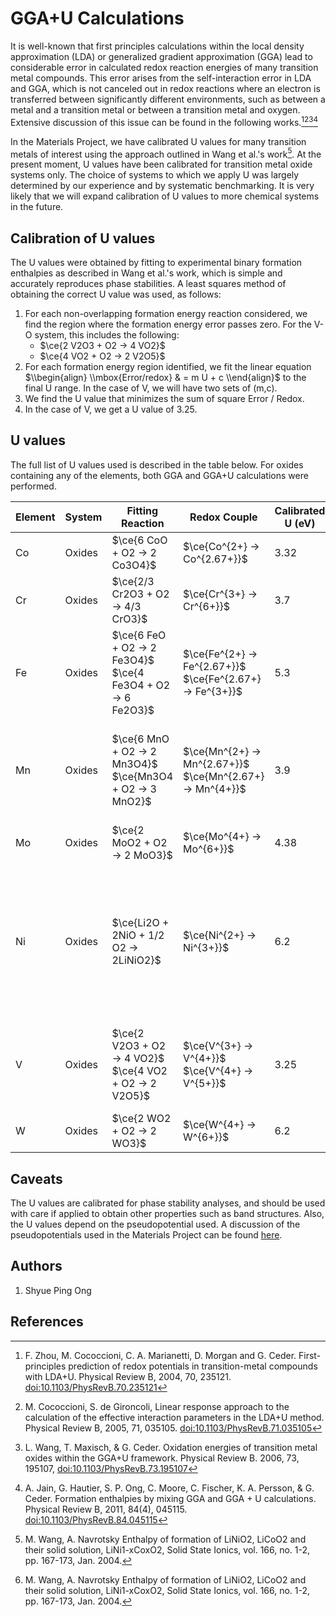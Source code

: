 # GGA+U Calculations

It is well-known that first principles calculations within the local
density approximation (LDA) or generalized gradient approximation (GGA)
lead to considerable error in calculated redox reaction energies of many
transition metal compounds. This error arises from the self-interaction
error in LDA and GGA, which is not canceled out in redox reactions where
an electron is transferred between significantly different environments,
such as between a metal and a transition metal or between a transition
metal and oxygen. Extensive discussion of this issue can be found in the
following works.[^1][^2][^3][^4]

In the Materials Project, we have calibrated U values for many
transition metals of interest using the approach outlined in Wang et
al.'s work[^5]. At the present moment, U values have been calibrated for
transition metal oxide systems only. The choice of systems to which we
apply U was largely determined by our experience and by systematic
benchmarking. It is very likely that we will expand calibration of U
values to more chemical systems in the future.

Calibration of U values
-----------------------

The U values were obtained by fitting to experimental binary formation
enthalpies as described in Wang et al.'s work, which is simple and
accurately reproduces phase stabilities. A least squares method of
obtaining the correct U value was used, as follows:

1.  For each non-overlapping formation energy reaction considered, we
    find the region where the formation energy error passes zero. For
    the V-O system, this includes the following:
    *  $\ce{2 V2O3 + O2 -> 4 VO2}$
    *  $\ce{4 VO2 + O2 -> 2 V2O5}$
2.  For each formation energy region identified, we fit the linear
    equation $\\begin{align} \\mbox{Error/redox} & = m U + c \\end{align}$ to
    the final U range. In the case of V, we will have two sets of (m,c).
2.  We find the U value that minimizes the sum of square Error / Redox.
4.  In the case of V, we get a U value of 3.25.

U values
--------

The full list of U values used is described in the table below. For
oxides containing any of the elements, both GGA and GGA+U calculations
were performed.

| Element | System | Fitting Reaction                  | Redox Couple         | Calibrated U (eV) | Comments                                                                       |
|:--------|--------|-----------------------------------|----------------------|-------------------|--------------------------------------------------------------------------------------------------------------------|
| Co      | Oxides | $\ce{6 CoO + O2 -> 2 Co3O4}$      | $\ce{Co^{2+} -> Co^{2.67+}}$ | 3.32          |                                                                                |
| Cr      | Oxides | $\ce{2/3 Cr2O3 + O2 -> 4/3 CrO3}$ | $\ce{Cr^{3+} -> Cr^{6+}}$      | 3.7               |                                                                                |
| Fe      | Oxides | $\ce{6 FeO + O2 -> 2 Fe3O4}$ <br> $\ce{4 Fe3O4 + O2 -> 6 Fe2O3}$   | $\ce{Fe^{2+} -> Fe^{2.67+}}$ <br> $\ce{Fe^{2.67+} -> Fe^{3+}}$    | 5.3               |                                                                                |
| Mn      | Oxides | $\ce{6 MnO + O2 -> 2 Mn3O4}$  <br>  $\ce{Mn3O4 + O2 -> 3 MnO2}$  | $\ce{Mn^{2+} -> Mn^{2.67+}}$ <br> $\ce{Mn^{2.67+} -> Mn^{4+}}$    | 3.9               | $\ce{Mn2O3}$ was explicitly excluded from calibration set due to the large number of atoms in its unit cell.                              |
| Mo      | Oxides | $\ce{2 MoO2 + O2 -> 2 MoO3}$    | $\ce{Mo^{4+} -> Mo^{6+}}$ | 4.38              |                                                                                |
| Ni      | Oxides | $\ce{Li2O + 2NiO + 1/2 O2 -> 2LiNiO2}$    | $\ce{Ni^{2+} -> Ni^{3+}}$ | 6.2               | Binary formation energies are not readily available for Ni. The Ni U calibration was performed using a ternary oxide formation energy.[^5]  |
| V       | Oxides | $\ce{2 V2O3 + O2 -> 4 VO2}$ <br> $\ce{4 VO2 + O2 -> 2 V2O5}$ | $\ce{V^{3+} -> V^{4+}}$ <br> $\ce{V^{4+} -> V^{5+}}$  | 3.25              | $\ce{VO}$ was explicitly excluded from calibration due to its known metallic nature.                                               |
| W       | Oxides | $\ce{2 WO2 + O2 -> 2 WO3}$  | $\ce{W^{4+} -> W^{6+}}$        | 6.2               |                                                                                |

Caveats
-------

The U values are calibrated for phase stability analyses, and should be
used with care if applied to obtain other properties such as band
structures. Also, the U values depend on the pseudopotential used. A
discussion of the pseudopotentials used in the Materials Project can be
found [here](/methodology/pseudopotentials).

Authors
-------

1.  Shyue Ping Ong

References
----------

[^1]: F. Zhou, M. Cococcioni, C. A. Marianetti, D. Morgan and G. Ceder.
    First-principles prediction of redox potentials in transition-metal
    compounds with LDA+U. Physical Review B, 2004, 70, 235121.
    <doi:10.1103/PhysRevB.70.235121>

[^2]: M. Cococcioni, S. de Gironcoli, Linear response approach to the
    calculation of the effective interaction parameters in the LDA+U
    method. Physical Review B, 2005, 71, 035105.
    <doi:10.1103/PhysRevB.71.035105>

[^3]: L. Wang, T. Maxisch, & G. Ceder. Oxidation energies of transition
    metal oxides within the GGA+U framework. Physical Review B. 2006,
    73, 195107, <doi:10.1103/PhysRevB.73.195107>

[^4]: A. Jain, G. Hautier, S. P. Ong, C. Moore, C. Fischer, K. A.
    Persson, & G. Ceder. Formation enthalpies by mixing GGA and GGA + U
    calculations. Physical Review B, 2011, 84(4), 045115.
    <doi:10.1103/PhysRevB.84.045115>

[^5]: M. Wang, A. Navrotsky Enthalpy of formation of LiNiO2, LiCoO2 and
    their solid solution, LiNi1-xCoxO2, Solid State Ionics, vol. 166,
    no. 1-2, pp. 167-173, Jan. 2004.